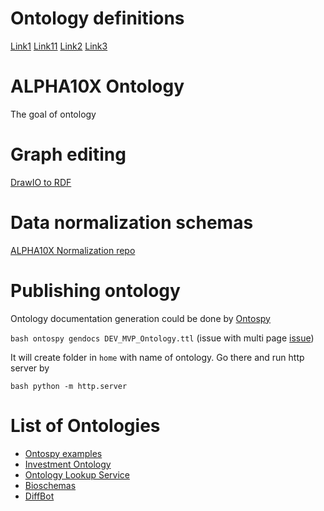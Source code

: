  
# Ontology definitions 

[Link1](https://www.w3.org/standards/semanticweb/ontology)
[Link11](https://www.w3.org/TR/owl2-primer/)
[Link2](https://en.wikipedia.org/wiki/Ontology_(information_science))
[Link3](https://en.wikipedia.org/wiki/Ontology_components)

# ALPHA10X Ontology
 The goal of ontology 

# Graph editing 
[DrawIO to RDF](https://github.com/oeg-upm/chowlk_spec)

# Data normalization schemas
[ALPHA10X Normalization repo](https://dev.azure.com/alpha10x/Rocketship/_git/microservices_normalization)


# Publishing ontology

Ontology documentation generation could be done by [Ontospy](http://lambdamusic.github.io/Ontospy/)

`bash ontospy gendocs DEV_MVP_Ontology.ttl` (issue with multi page [issue](https://github.com/lambdamusic/Ontospy/issues/112))

It will create folder in `home` with name of ontology. Go there and run http server by

`bash python -m http.server`

# List of Ontologies

 - [Ontospy examples](https://lambdamusic.github.io/ontospy-examples/index.html)
 - [Investment Ontology](https://fundontology.com/)
 - [Ontology Lookup Service](https://www.ebi.ac.uk/ols/index)
 - [Bioschemas](https://bioschemas.org/)
 - [DiffBot](https://docs.diffbot.com/docs/en/kg-ont-diffbotentity)
 

